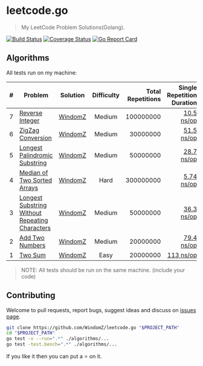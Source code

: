 # leetcode.go

> My LeetCode Problem Solutions(Golang).

[![Build Status](https://travis-ci.org/WindomZ/leetcode.go.svg?branch=master)](https://travis-ci.org/WindomZ/leetcode.go)
[![Coverage Status](https://coveralls.io/repos/github/WindomZ/leetcode.go/badge.svg?branch=master)](https://coveralls.io/github/WindomZ/leetcode.go?branch=master)
[![Go Report Card](https://goreportcard.com/badge/github.com/WindomZ/leetcode.go)](https://goreportcard.com/report/github.com/WindomZ/leetcode.go)

## Algorithms

All tests run on my machine: 

| # | Problem | Solution | Difficulty | Total Repetitions | Single Repetition Duration | LeetCode Run Time |
|---| ----- | :--------: | :----------: | ----------: | ----------: | ----------: |
|7|[Reverse Integer][Algorithms-7]|[WindomZ][Algorithms-7-Go]|Medium|100000000|[10.5 ns/op][Algorithms-7-Test]|3 ms|
|6|[ZigZag Conversion][Algorithms-6]|[WindomZ][Algorithms-6-Go]|Medium|30000000|[51.5 ns/op][Algorithms-6-Test]|9 ms|
|5|[Longest Palindromic Substring][Algorithms-5]|[WindomZ][Algorithms-5-Go]|Medium|50000000|[28.7 ns/op][Algorithms-5-Test]|9 ms|
|4|[Median of Two Sorted Arrays][Algorithms-4]|[WindomZ][Algorithms-4-Go]|Hard|300000000|[5.74 ns/op][Algorithms-4-Test]|32 ms|
|3|[Longest Substring Without Repeating Characters][Algorithms-3]|[WindomZ][Algorithms-3-Go]|Medium|50000000|[36.3 ns/op][Algorithms-3-Test]|6 ms|
|2|[Add Two Numbers][Algorithms-2]|[WindomZ][Algorithms-2-Go]|Medium|20000000|[79.4 ns/op][Algorithms-2-Test]|29 ms|
|1|[Two Sum][Algorithms-1]|[WindomZ][Algorithms-1-Go]|Easy|20000000|[113 ns/op][Algorithms-1-Test]|6 ms|

> NOTE: All tests should be run on the same machine. (include your code)

## Contributing

Welcome to pull requests, report bugs, suggest ideas and discuss on 
[issues page](https://github.com/WindomZ/leetcode.go/issues).

```bash
git clone https://github.com/WindomZ/leetcode.go "$PROJECT_PATH"
cd "$PROJECT_PATH"
go test -v --run=".*" ./algorithms/...
go test -test.bench=".*" ./algorithms/...
```

If you like it then you can put a :star: on it.

[Algorithms-7-Test]:algorithms/reverse_integer/reverse_test.go
[Algorithms-7-Go]:algorithms/reverse_integer/reverse.go
[Algorithms-7]:https://leetcode.com/problems/reverse-integer/
[Algorithms-6-Test]:algorithms/zigzag_conversion/convert_test.go
[Algorithms-6-Go]:algorithms/zigzag_conversion/convert.go
[Algorithms-6]:https://leetcode.com/problems/zigzag-conversion/
[Algorithms-5-Test]:algorithms/longest_palindromic_substring/longestPalindrome_test.go
[Algorithms-5-Go]:algorithms/longest_palindromic_substring/longestPalindrome.go
[Algorithms-5]:https://leetcode.com/problems/longest-palindromic-substring/
[Algorithms-4-Test]:algorithms/median_of_two_sorted_arrays/findMedianSortedArrays_test.go
[Algorithms-4-Go]:algorithms/median_of_two_sorted_arrays/findMedianSortedArrays.go
[Algorithms-4]:https://leetcode.com/problems/median-of-two-sorted-arrays/
[Algorithms-3-Test]:algorithms/longest_substring_without_repeating_characters/lengthOfLongestSubstring_test.go
[Algorithms-3-Go]:algorithms/longest_substring_without_repeating_characters/lengthOfLongestSubstring.go
[Algorithms-3]:https://leetcode.com/problems/longest-substring-without-repeating-characters/
[Algorithms-2-Test]:algorithms/add_two_numbers/addTwoNumbers_test.go
[Algorithms-2-Go]:algorithms/add_two_numbers/addTwoNumbers.go
[Algorithms-2]:https://oj.leetcode.com/problems/add-two-numbers/
[Algorithms-1-Test]:algorithms/two_sum/twoSum_test.go
[Algorithms-1-Go]:algorithms/two_sum/twoSum.go
[Algorithms-1]:https://oj.leetcode.com/problems/two-sum/
